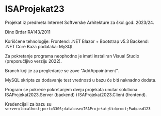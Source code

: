 # ISAProjekat23

Projekat iz predmeta Internet Softverske Arhitekture za škol.god. 2023/24.

Dino Brdar RA143/2011


Korišćene tehnologije:
Frontend: .NET Blazor + Bootstrap v5.3
Backend: .NET Core
Baza podataka: MySQL

Za pokretanje programa neophodno je imati instaliran Visual Studio (preporučljivo verziju 2022).

Branch koji je za pregledanje se zove "AddAppointment".

MySQL skripta za dodavanje test vrednosti u bazu će biti naknadno dodata.

Program se pokreće pokretanjem dveju projekata unutar solutiona: ISAProjekat2023.Server (backend) i ISAProjekat2023.Client (frontend).

Kredencijali za bazu su ```server=localhost;port=3306;database=ISAProjekat;Uid=root;Pwd=asd123```
